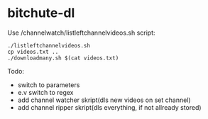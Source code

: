 # bitchute-dl

Use /channelwatch/listleftchannelvideos.sh script:
```
./listleftchannelvideos.sh
cp videos.txt ..
./downloadmany.sh $(cat videos.txt)
```

Todo:
- switch to parameters
- e.v switch to regex
- add channel watcher skript(dls new videos on set channel)
- add channel ripper skript(dls everything, if not allready stored)
